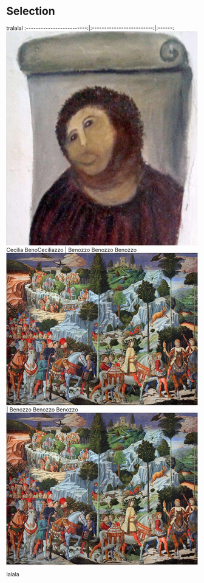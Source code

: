 # Selection


tralalal
:-------------------------:|:-------------------------:|:------:
![](content/2020/Cecilia.jpg) Cecilia BenoCeciliazzo  |  Benozzo Benozzo Benozzo ![](content/2020/Benozzo.jpg) |  Benozzo Benozzo Benozzo ![](content/2020/Benozzo.jpg)


lalala